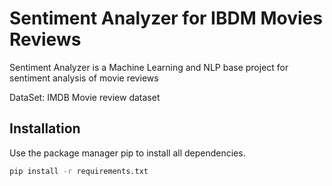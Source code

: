 
# Sentiment Analyzer for IBDM Movies Reviews

Sentiment Analyzer is a Machine Learning and NLP base project for sentiment analysis of movie reviews

DataSet: IMDB Movie review dataset

## Installation

Use the package manager pip to install all dependencies.

```bash
pip install -r requirements.txt
```

